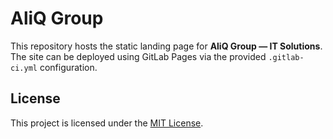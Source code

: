 # AliQ Group

This repository hosts the static landing page for **AliQ Group — IT Solutions**. The site can be deployed using GitLab Pages via the provided `.gitlab-ci.yml` configuration.

## License

This project is licensed under the [MIT License](LICENSE).
